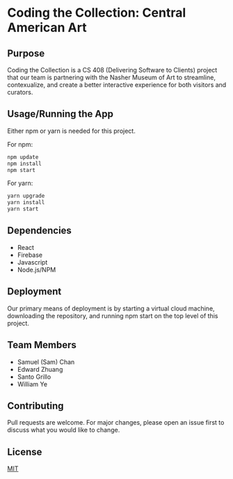 # Coding the Collection: Central American Art

## Purpose

Coding the Collection is a CS 408 (Delivering Software to Clients) project that our team is partnering with the Nasher Museum of Art to streamline, contexualize, and 
create a better interactive experience for both visitors and curators.

## Usage/Running the App

Either npm or yarn is needed for this project. 

For npm:

```bash
npm update
npm install
npm start
```

For yarn:

```bash
yarn upgrade
yarn install
yarn start
```

## Dependencies

- React
- Firebase
- Javascript
- Node.js/NPM

## Deployment

Our primary means of deployment is by starting a virtual cloud machine, downloading the repository, and running npm start on the top level of this project. 


## Team Members
- Samuel (Sam) Chan
- Edward Zhuang
- Santo Grillo
- William Ye


## Contributing
Pull requests are welcome. For major changes, please open an issue first to discuss what you would like to change.

## License
[MIT](LICENSE)
